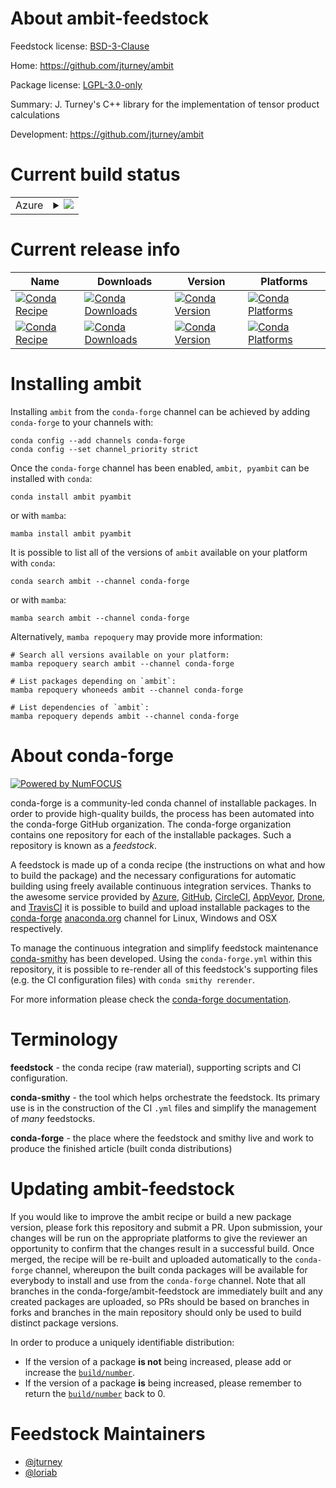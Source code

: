 About ambit-feedstock
=====================

Feedstock license: [BSD-3-Clause](https://github.com/conda-forge/ambit-feedstock/blob/main/LICENSE.txt)

Home: https://github.com/jturney/ambit

Package license: [LGPL-3.0-only](https://opensource.org/license/lgpl-3-0/)

Summary: J. Turney's C++ library for the implementation of tensor product calculations

Development: https://github.com/jturney/ambit

Current build status
====================


<table>
    
  <tr>
    <td>Azure</td>
    <td>
      <details>
        <summary>
          <a href="https://dev.azure.com/conda-forge/feedstock-builds/_build/latest?definitionId=19955&branchName=main">
            <img src="https://dev.azure.com/conda-forge/feedstock-builds/_apis/build/status/ambit-feedstock?branchName=main">
          </a>
        </summary>
        <table>
          <thead><tr><th>Variant</th><th>Status</th></tr></thead>
          <tbody><tr>
              <td>linux_64</td>
              <td>
                <a href="https://dev.azure.com/conda-forge/feedstock-builds/_build/latest?definitionId=19955&branchName=main">
                  <img src="https://dev.azure.com/conda-forge/feedstock-builds/_apis/build/status/ambit-feedstock?branchName=main&jobName=linux&configuration=linux%20linux_64_" alt="variant">
                </a>
              </td>
            </tr><tr>
              <td>osx_64</td>
              <td>
                <a href="https://dev.azure.com/conda-forge/feedstock-builds/_build/latest?definitionId=19955&branchName=main">
                  <img src="https://dev.azure.com/conda-forge/feedstock-builds/_apis/build/status/ambit-feedstock?branchName=main&jobName=osx&configuration=osx%20osx_64_" alt="variant">
                </a>
              </td>
            </tr><tr>
              <td>osx_arm64</td>
              <td>
                <a href="https://dev.azure.com/conda-forge/feedstock-builds/_build/latest?definitionId=19955&branchName=main">
                  <img src="https://dev.azure.com/conda-forge/feedstock-builds/_apis/build/status/ambit-feedstock?branchName=main&jobName=osx&configuration=osx%20osx_arm64_" alt="variant">
                </a>
              </td>
            </tr>
          </tbody>
        </table>
      </details>
    </td>
  </tr>
</table>

Current release info
====================

| Name | Downloads | Version | Platforms |
| --- | --- | --- | --- |
| [![Conda Recipe](https://img.shields.io/badge/recipe-ambit-green.svg)](https://anaconda.org/conda-forge/ambit) | [![Conda Downloads](https://img.shields.io/conda/dn/conda-forge/ambit.svg)](https://anaconda.org/conda-forge/ambit) | [![Conda Version](https://img.shields.io/conda/vn/conda-forge/ambit.svg)](https://anaconda.org/conda-forge/ambit) | [![Conda Platforms](https://img.shields.io/conda/pn/conda-forge/ambit.svg)](https://anaconda.org/conda-forge/ambit) |
| [![Conda Recipe](https://img.shields.io/badge/recipe-pyambit-green.svg)](https://anaconda.org/conda-forge/pyambit) | [![Conda Downloads](https://img.shields.io/conda/dn/conda-forge/pyambit.svg)](https://anaconda.org/conda-forge/pyambit) | [![Conda Version](https://img.shields.io/conda/vn/conda-forge/pyambit.svg)](https://anaconda.org/conda-forge/pyambit) | [![Conda Platforms](https://img.shields.io/conda/pn/conda-forge/pyambit.svg)](https://anaconda.org/conda-forge/pyambit) |

Installing ambit
================

Installing `ambit` from the `conda-forge` channel can be achieved by adding `conda-forge` to your channels with:

```
conda config --add channels conda-forge
conda config --set channel_priority strict
```

Once the `conda-forge` channel has been enabled, `ambit, pyambit` can be installed with `conda`:

```
conda install ambit pyambit
```

or with `mamba`:

```
mamba install ambit pyambit
```

It is possible to list all of the versions of `ambit` available on your platform with `conda`:

```
conda search ambit --channel conda-forge
```

or with `mamba`:

```
mamba search ambit --channel conda-forge
```

Alternatively, `mamba repoquery` may provide more information:

```
# Search all versions available on your platform:
mamba repoquery search ambit --channel conda-forge

# List packages depending on `ambit`:
mamba repoquery whoneeds ambit --channel conda-forge

# List dependencies of `ambit`:
mamba repoquery depends ambit --channel conda-forge
```


About conda-forge
=================

[![Powered by
NumFOCUS](https://img.shields.io/badge/powered%20by-NumFOCUS-orange.svg?style=flat&colorA=E1523D&colorB=007D8A)](https://numfocus.org)

conda-forge is a community-led conda channel of installable packages.
In order to provide high-quality builds, the process has been automated into the
conda-forge GitHub organization. The conda-forge organization contains one repository
for each of the installable packages. Such a repository is known as a *feedstock*.

A feedstock is made up of a conda recipe (the instructions on what and how to build
the package) and the necessary configurations for automatic building using freely
available continuous integration services. Thanks to the awesome service provided by
[Azure](https://azure.microsoft.com/en-us/services/devops/), [GitHub](https://github.com/),
[CircleCI](https://circleci.com/), [AppVeyor](https://www.appveyor.com/),
[Drone](https://cloud.drone.io/welcome), and [TravisCI](https://travis-ci.com/)
it is possible to build and upload installable packages to the
[conda-forge](https://anaconda.org/conda-forge) [anaconda.org](https://anaconda.org/)
channel for Linux, Windows and OSX respectively.

To manage the continuous integration and simplify feedstock maintenance
[conda-smithy](https://github.com/conda-forge/conda-smithy) has been developed.
Using the ``conda-forge.yml`` within this repository, it is possible to re-render all of
this feedstock's supporting files (e.g. the CI configuration files) with ``conda smithy rerender``.

For more information please check the [conda-forge documentation](https://conda-forge.org/docs/).

Terminology
===========

**feedstock** - the conda recipe (raw material), supporting scripts and CI configuration.

**conda-smithy** - the tool which helps orchestrate the feedstock.
                   Its primary use is in the construction of the CI ``.yml`` files
                   and simplify the management of *many* feedstocks.

**conda-forge** - the place where the feedstock and smithy live and work to
                  produce the finished article (built conda distributions)


Updating ambit-feedstock
========================

If you would like to improve the ambit recipe or build a new
package version, please fork this repository and submit a PR. Upon submission,
your changes will be run on the appropriate platforms to give the reviewer an
opportunity to confirm that the changes result in a successful build. Once
merged, the recipe will be re-built and uploaded automatically to the
`conda-forge` channel, whereupon the built conda packages will be available for
everybody to install and use from the `conda-forge` channel.
Note that all branches in the conda-forge/ambit-feedstock are
immediately built and any created packages are uploaded, so PRs should be based
on branches in forks and branches in the main repository should only be used to
build distinct package versions.

In order to produce a uniquely identifiable distribution:
 * If the version of a package **is not** being increased, please add or increase
   the [``build/number``](https://docs.conda.io/projects/conda-build/en/latest/resources/define-metadata.html#build-number-and-string).
 * If the version of a package **is** being increased, please remember to return
   the [``build/number``](https://docs.conda.io/projects/conda-build/en/latest/resources/define-metadata.html#build-number-and-string)
   back to 0.

Feedstock Maintainers
=====================

* [@jturney](https://github.com/jturney/)
* [@loriab](https://github.com/loriab/)


<!-- dummy commit to enable rerendering -->

